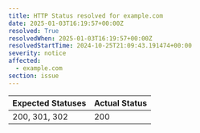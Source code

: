 ```yaml
---
title: HTTP Status resolved for example.com
date: 2025-01-03T16:19:57+00:00Z
resolved: True
resolvedWhen: 2025-01-03T16:19:57+00:00Z
resolvedStartTime: 2024-10-25T21:09:43.191474+00:00
severity: notice
affected:
  - example.com
section: issue
---
```


| Expected Statuses | Actual Status  |
|-------------------|----------------|
| 200, 301, 302 | 200 |
